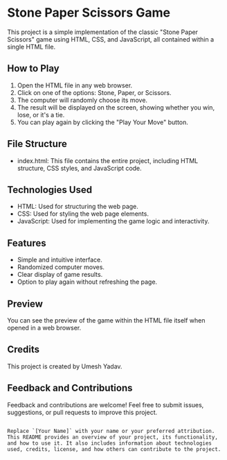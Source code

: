 # Stone Paper Scissors Game

This project is a simple implementation of the classic "Stone Paper Scissors" game using HTML, CSS, and JavaScript, all contained within a single HTML file.

## How to Play

1. Open the HTML file in any web browser.
2. Click on one of the options: Stone, Paper, or Scissors.
3. The computer will randomly choose its move.
4. The result will be displayed on the screen, showing whether you win, lose, or it's a tie.
5. You can play again by clicking the "Play Your Move" button.

## File Structure

- index.html: This file contains the entire project, including HTML structure, CSS styles, and JavaScript code.
  
## Technologies Used

- HTML: Used for structuring the web page.
- CSS: Used for styling the web page elements.
- JavaScript: Used for implementing the game logic and interactivity.

## Features

- Simple and intuitive interface.
- Randomized computer moves.
- Clear display of game results.
- Option to play again without refreshing the page.

## Preview

You can see the preview of the game within the HTML file itself when opened in a web browser.

## Credits

This project is created by Umesh Yadav.

## Feedback and Contributions

Feedback and contributions are welcome! Feel free to submit issues, suggestions, or pull requests to improve this project.
```

Replace `[Your Name]` with your name or your preferred attribution. This README provides an overview of your project, its functionality, and how to use it. It also includes information about technologies used, credits, license, and how others can contribute to the project.
